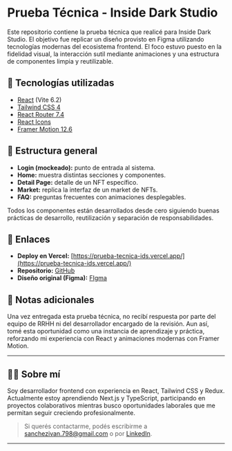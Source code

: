 # Prueba Técnica - Inside Dark Studio

Este repositorio contiene la prueba técnica que realicé para Inside Dark Studio. El objetivo fue replicar un diseño provisto en Figma utilizando tecnologías modernas del ecosistema frontend. El foco estuvo puesto en la fidelidad visual, la interacción sutil mediante animaciones y una estructura de componentes limpia y reutilizable.

## 🧪 Tecnologías utilizadas

- [React](https://reactjs.org/) (Vite 6.2)
- [Tailwind CSS 4](https://tailwindcss.com/)
- [React Router 7.4](https://reactrouter.com/)
- [React Icons](https://react-icons.github.io/react-icons/)
- [Framer Motion 12.6](https://www.framer.com/motion/)

## 📁 Estructura general

- **Login (mockeado):** punto de entrada al sistema.
- **Home:** muestra distintas secciones y componentes.
- **Detail Page:** detalle de un NFT específico.
- **Market:** replica la interfaz de un market de NFTs.
- **FAQ:** preguntas frecuentes con animaciones desplegables.

Todos los componentes están desarrollados desde cero siguiendo buenas prácticas de desarrollo, reutilización y separación de responsabilidades.

## 🔗 Enlaces

- **Deploy en Vercel:** [https://prueba-tecnica-ids.vercel.app/](https://prueba-tecnica-ids.vercel.app/)
- **Repositorio:** [GitHub](https://github.com/LocusNiger/prueba-tecnica-ids/tree/main)
- **Diseño original (Figma):** [FIgma](https://www.figma.com/design/qicRdnaDLYnbWNoquUP8Gu/Test---NFT-Marketplace?node-id=0-1&p=f&t=FeL5kZq53lxyrQQl-0)

## 💬 Notas adicionales

Una vez entregada esta prueba técnica, no recibí respuesta por parte del equipo de RRHH ni del desarrollador encargado de la revisión. Aun así, tomé esta oportunidad como una instancia de aprendizaje y práctica, reforzando mi experiencia con React y animaciones modernas con Framer Motion.

---

## 👨‍💻 Sobre mí

Soy desarrollador frontend con experiencia en React, Tailwind CSS y Redux. Actualmente estoy aprendiendo Next.js y TypeScript, participando en proyectos colaborativos mientras busco oportunidades laborales que me permitan seguir creciendo profesionalmente.

> Si querés contactarme, podés escribirme a [sanchezivan.798@gmail.com](mailto:sanchezivan.798@gmail.com) o por [LinkedIn](https://www.linkedin.com/in/tu-usuario-aqui).

---

